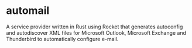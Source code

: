 # automail
A service provider written in Rust using Rocket that generates autoconfig and autodiscover XML files for Microsoft Outlook, Microsoft Exchange and Thunderbird to automatically configure e-mail.
